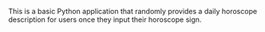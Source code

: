 This is a basic Python application that randomly provides a daily horoscope description for users once they input their horoscope sign.
